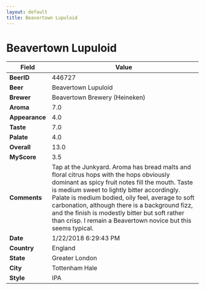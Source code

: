 ```yaml
---
layout: default
title: Beavertown Lupuloid
---
```


# Beavertown Lupuloid

| Field         | Value     |
|---------------|-----------|
| **BeerID** | 446727 |
| **Beer** | Beavertown Lupuloid |
| **Brewer** | Beavertown Brewery (Heineken) |
| **Aroma** | 7.0 |
| **Appearance** | 4.0 |
| **Taste** | 7.0 |
| **Palate** | 4.0 |
| **Overall** | 13.0 |
| **MyScore** | 3.5 |
| **Comments** | Tap at the Junkyard. Aroma has bread malts and floral citrus hops with the hops obviously dominant as spicy fruit notes fill the mouth. Taste is medium sweet to lightly bitter accordingly. Palate is medium bodied, oily feel, average to soft carbonation, although there is a background fizz, and the finish is modestly bitter but soft rather than crisp. I remain a Beavertown novice but this seems typical. |
| **Date** | 1/22/2018 6:29:43 PM |
| **Country** | England |
| **State** | Greater London |
| **City** | Tottenham Hale |
| **Style** | IPA |
